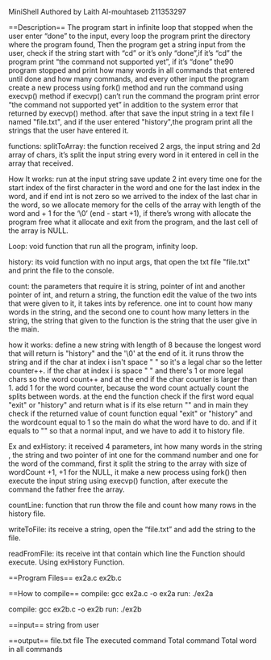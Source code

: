 MiniShell
Authored by Laith Al-mouhtaseb
211353297

==Description==
The program start in infinite loop that stopped when the user enter “done” to the input, every loop the program print the directory where the program found,
Then the program get a string input from the user, check if the string start with “cd” or  it’s only “done”,if it’s “cd” the program print “the command not supported yet”, if it’s “done” the90  program stopped and print how many words in all commands that entered until done and how many commands, and every other input the program create a new process using fork() method and run the command using execvp() method if execvp() can’t run the command the program print error “the command not supported yet” in addition to the system error that returned by execvp() method.
after that save the input string in a text file I named "file.txt",
and if the user entered "history",the program print all the strings that the user have entered it.

functions:
splitToArray: the function received 2 args, the input string and 2d array of chars, it’s split the input string every word in it entered in cell in the array that received.

How It works: run at the input string save update 2 int every time one for the start index of the first character in the word and one for the last index in the word, and if end int is not zero so we arrived to the index of the last char in the word, so we allocate memory for the cells of the array with length of the word and + 1 for the  ‘\0’ (end - start +1), if there’s wrong with allocate the program free what it allocate and exit from the program, and the last cell of the array is NULL.

Loop: void function that run all the program, infinity loop. 

history: its void function with no input args, that open the txt file "file.txt" and print the file to the console.

count: the parameters that require it is  string, pointer of int and another pointer of int, and return a string,
the function edit the value of the two ints that were given to it, it takes ints by reference.
one int to count how many words in the string,
and the second one to count how many letters in the string,
the string that given to the function is the string that the user give in the main.

how it works: define a new string with length of 8 because the longest word that will return is "history" and the '\0' at the end of it.
it runs throw the string and if the char at index i isn't space " " so it's a legal char so the letter counter++.
if the char at index i is space " " and there's 1 or more legal chars so the word count++ and at the end if the char counter is larger than 1.
add 1 for the word counter, because the word count actually count the splits between words.
at the end the function check if the first word equal "exit" or "history" and return what is if its else return ""
and in main they check if the returned value of count function equal "exit" or "history" and the wordcount equal to 1 so the main do what the word have to do.
and if it equals to "" so that a normal input, and we have to add it to history file.


Ex and exHistory: it received 4 parameters, int how many words in the string , the string and two pointer of int one for the command number and one for the word of the command, first it split the string to the array with size of wordCount +1, +1 for the NULL, it make a new process using fork() then execute the input string using execvp() function, after execute the command the father free the array.

countLine: function that run throw the file and count how many rows in the history file.

writeToFile: its receive  a string, open the “file.txt” and add the string to the file.

readFromFile: its receive int that contain which line the Function should execute. Using exHistory Function.



==Program Files==
ex2a.c ex2b.c

==How to compile==
compile: gcc ex2a.c -o ex2a
run: ./ex2a

compile: gcc ex2b.c -o ex2b
run: ./ex2b

==input==
string from user

==output==
file.txt file
The executed command
Total command
Total word in all commands
